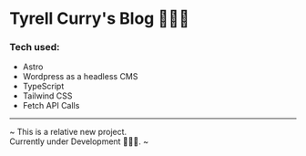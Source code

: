 # Tyrell Curry's Blog 👨🏻‍💻
### Tech used:
- Astro
- Wordpress as a headless CMS
- TypeScript
- Tailwind CSS
- Fetch API Calls

---
~ This is a relative new project.
<br>Currently under Development 👷🏻‍♂️. ~
